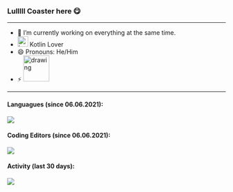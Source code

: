 ### Lulllll Coaster here 😋

---

- 🔭 I’m currently working on everything at the same time.
- <img src="https://user-images.githubusercontent.com/28011628/121870081-f9d44980-cd02-11eb-8669-478952709ca1.png" alt="kotlin_rainbow" width="24"/> Kotlin Lover
- 😄 Pronouns: He/Him
- ⚡ <img src="https://api.dishub.tools/v1/open/age/1999-02-03.svg?valueTextColor=0x2f3640" alt="drawing" width="60"/>

---

#### Languagues (since 06.06.2021):

<a href="https://wakatime.com"><img src="https://wakatime.com/share/@ef385348-3d1e-445d-bd18-dffa81c0a803/0d83b6b5-b4e5-423f-a731-b0c73ab0793f.png" /></a>

#### Coding Editors (since 06.06.2021):

<a href="https://wakatime.com"><img src="https://wakatime.com/share/@ef385348-3d1e-445d-bd18-dffa81c0a803/38f7fd1b-4c97-49c8-93db-c32d7cb9f506.png" /></a>

#### Activity (last 30 days):

<a href="https://wakatime.com"><img src="https://wakatime.com/share/@ef385348-3d1e-445d-bd18-dffa81c0a803/9e19d190-7b93-4355-b2c7-e4a3ffbd534a.png" /></a>
